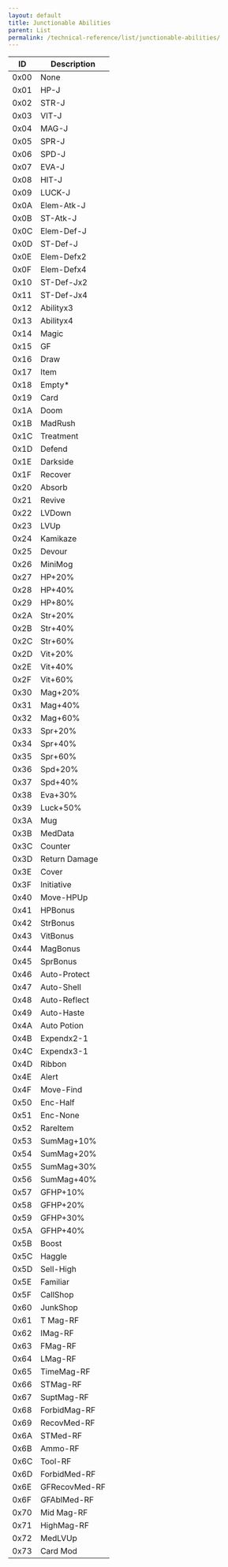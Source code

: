 ```yaml
---
layout: default
title: Junctionable Abilities
parent: List
permalink: /technical-reference/list/junctionable-abilities/
---
```


| ID   | Description   |
|------|---------------|
| 0x00 | None          |
| 0x01 | HP-J          |
| 0x02 | STR-J         |
| 0x03 | VIT-J         |
| 0x04 | MAG-J         |
| 0x05 | SPR-J         |
| 0x06 | SPD-J         |
| 0x07 | EVA-J         |
| 0x08 | HIT-J         |
| 0x09 | LUCK-J        |
| 0x0A | Elem-Atk-J    |
| 0x0B | ST-Atk-J      |
| 0x0C | Elem-Def-J    |
| 0x0D | ST-Def-J      |
| 0x0E | Elem-Defx2    |
| 0x0F | Elem-Defx4    |
| 0x10 | ST-Def-Jx2    |
| 0x11 | ST-Def-Jx4    |
| 0x12 | Abilityx3     |
| 0x13 | Abilityx4     |
| 0x14 | Magic         |
| 0x15 | GF            |
| 0x16 | Draw          |
| 0x17 | Item          |
| 0x18 | Empty*        |
| 0x19 | Card          |
| 0x1A | Doom          |
| 0x1B | MadRush       |
| 0x1C | Treatment     |
| 0x1D | Defend        |
| 0x1E | Darkside      |
| 0x1F | Recover       |
| 0x20 | Absorb        |
| 0x21 | Revive        |
| 0x22 | LVDown        |
| 0x23 | LVUp          |
| 0x24 | Kamikaze      |
| 0x25 | Devour        |
| 0x26 | MiniMog       |
| 0x27 | HP+20%        |
| 0x28 | HP+40%        |
| 0x29 | HP+80%        |
| 0x2A | Str+20%       |
| 0x2B | Str+40%       |
| 0x2C | Str+60%       |
| 0x2D | Vit+20%       |
| 0x2E | Vit+40%       |
| 0x2F | Vit+60%       |
| 0x30 | Mag+20%       |
| 0x31 | Mag+40%       |
| 0x32 | Mag+60%       |
| 0x33 | Spr+20%       |
| 0x34 | Spr+40%       |
| 0x35 | Spr+60%       |
| 0x36 | Spd+20%       |
| 0x37 | Spd+40%       |
| 0x38 | Eva+30%       |
| 0x39 | Luck+50%      |
| 0x3A | Mug           |
| 0x3B | MedData       |
| 0x3C | Counter       |
| 0x3D | Return Damage |
| 0x3E | Cover         |
| 0x3F | Initiative    |
| 0x40 | Move-HPUp     |
| 0x41 | HPBonus       |
| 0x42 | StrBonus      |
| 0x43 | VitBonus      |
| 0x44 | MagBonus      |
| 0x45 | SprBonus      |
| 0x46 | Auto-Protect  |
| 0x47 | Auto-Shell    |
| 0x48 | Auto-Reflect  |
| 0x49 | Auto-Haste    |
| 0x4A | Auto Potion   |
| 0x4B | Expendx2-1    |
| 0x4C | Expendx3-1    |
| 0x4D | Ribbon        |
| 0x4E | Alert         |
| 0x4F | Move-Find     |
| 0x50 | Enc-Half      |
| 0x51 | Enc-None      |
| 0x52 | RareItem      |
| 0x53 | SumMag+10%    |
| 0x54 | SumMag+20%    |
| 0x55 | SumMag+30%    |
| 0x56 | SumMag+40%    |
| 0x57 | GFHP+10%      |
| 0x58 | GFHP+20%      |
| 0x59 | GFHP+30%      |
| 0x5A | GFHP+40%      |
| 0x5B | Boost         |
| 0x5C | Haggle        |
| 0x5D | Sell-High     |
| 0x5E | Familiar      |
| 0x5F | CallShop      |
| 0x60 | JunkShop      |
| 0x61 | T Mag-RF      |
| 0x62 | IMag-RF       |
| 0x63 | FMag-RF       |
| 0x64 | LMag-RF       |
| 0x65 | TimeMag-RF    |
| 0x66 | STMag-RF      |
| 0x67 | SuptMag-RF    |
| 0x68 | ForbidMag-RF  |
| 0x69 | RecovMed-RF   |
| 0x6A | STMed-RF      |
| 0x6B | Ammo-RF       |
| 0x6C | Tool-RF       |
| 0x6D | ForbidMed-RF  |
| 0x6E | GFRecovMed-RF |
| 0x6F | GFAblMed-RF   |
| 0x70 | Mid Mag-RF    |
| 0x71 | HighMag-RF    |
| 0x72 | MedLVUp       |
| 0x73 | Card Mod      |